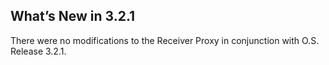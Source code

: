 ## What’s New in 3.2.1

There were no modifications to the Receiver Proxy in conjunction with O.S. Release 3.2.1.
